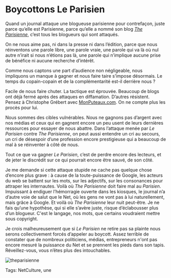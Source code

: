 # Boycottons Le Parisien

Quand un journal attaque une blogueuse parisienne pour contrefaçon, juste parce qu’elle est Parisienne, parce qu’elle a nommé son blog [*The Parisienne*](http://www.theparisienne.fr/2014/08/le-parisien-attaque-the-parisienne/), c’est tous les blogueurs qui sont attaqués.

On ne nous aime pas, ni dans la presse ni dans l’édition, parce que nous réinventons une parole libre, une parole vraie, une parole qui va là où nul autre n’irait si nous n’étions pas là, une parole qui n’implique aucune prise de bénéfice ni aucune recherche d’intérêt.

Comme nous captons une part d’audience non négligeable, nous impliquons un manque à gagner et nous faire taire s’impose désormais. Le temps du copain-copain et de la complémentarité est-il derrière nous ?

Facile de nous faire chuter. La tactique est éprouvée. Beaucoup de blogs ont déjà fermé après des attaques en diffamation. D’autres résistent. Pensez à Christophe Grébert avec [MonPuteaux.com](http://www.monputeaux.com/). On ne compte plus les procès pour lui.

Nous sommes des cibles vulnérables. Nous ne gagnons pas d’argent avec nos médias et ceux qui en gagnent encore un peu usent de leurs dernières ressources pour essayer de nous abattre. Dans l’attaque menée par *Le Parisien* contre *The Parisienne*, on peut aussi entendre un cri au secours, un cri de désespoir d’une profession encore prestigieuse qui a beaucoup de mal à se réinventer à côté de nous.

Tout ce que va gagner *Le Parisien*, c’est de perdre encore des lecteurs, et de jeter le discrédit sur ce qui pourrait encore être sauvé, de son côté.

Je me demande si cette attaque stupide ne cache pas quelque chose d’encore plus grave : à cause de la toute-puissance de Google, les acteurs du web se battent sur les mots, sur les adjectifs, sur les consonances pour attraper les internautes. Voilà où *The Parisienne* doit faire mal au *Parisien*. Impuissant à endiguer l’hémorragie ouverte dans les kiosques, le journal n’a d’autre voie de salut que le Net, où les gens ne vont pas à lui naturellement, mais grâce à Google. Et voilà où *The Parisienne* leur nuit peut-être. Je ne fais qu’une hypothèse, qui si elle s’avère juste, risque d’éclabousser plus d’un blogueur. C'est le langage, nos mots, que certains voudraient mettre sous copyright.

Je crois malheureusement que si *Le Parisien* ne retire pas sa plainte nous serons collectivement forcés d’appeler au boycott. Assez terrible de constater que de nombreux politiciens, médias, entrepreneurs n'ont pas encore mesuré la puissance du Net et se prennent les pieds dans son tapis. Réveillez-vous, vous n’êtes plus des intouchables.

![theparisienne](http://blog.tcrouzet.comhttps://tcrouzet.com/images_tc/2014/08/theparisienne-600x222.jpg)



Tags: NetCulture, une